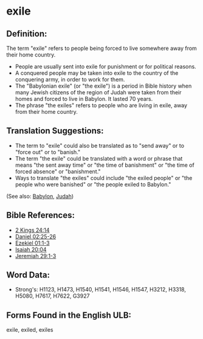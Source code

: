 # exile

## Definition:

The term "exile" refers to people being forced to live somewhere away from their home country.

* People are usually sent into exile for punishment or for political reasons.
* A conquered people may be taken into exile to the country of the conquering army, in order to work for them.
* The "Babylonian exile" (or "the exile") is a period in Bible history when many Jewish citizens of the region of Judah were taken from their homes and forced to live in Babylon. It lasted 70 years.
* The phrase "the exiles" refers to people who are living in exile, away from their home country.

## Translation Suggestions:

* The term to "exile" could also be translated as to "send away" or to "force out" or to "banish."
* The term "the exile" could be translated with a word or phrase that means "the sent away time" or "the time of banishment" or "the time of forced absence" or "banishment."
* Ways to translate "the exiles" could include "the exiled people" or "the people who were banished" or "the people exiled to Babylon."

(See also: [Babylon](../names/babylon.md), [Judah](../names/kingdomofjudah.md))

## Bible References:

* [2 Kings 24:14](rc://en/tn/help/2ki/24/14)
* [Daniel 02:25-26](rc://en/tn/help/dan/02/25)
* [Ezekiel 01:1-3](rc://en/tn/help/ezk/01/01)
* [Isaiah 20:04](rc://en/tn/help/isa/20/04)
* [Jeremiah 29:1-3](rc://en/tn/help/jer/29/01)

## Word Data:

* Strong's: H1123, H1473, H1540, H1541, H1546, H1547, H3212, H3318, H5080, H7617, H7622, G3927

## Forms Found in the English ULB:

exile, exiled, exiles
